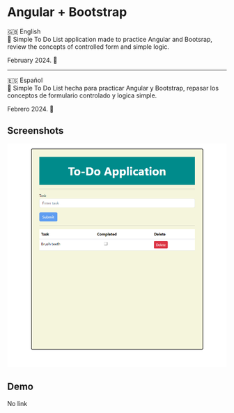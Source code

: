 # Angular + Bootstrap

🇬🇧 English  
📖 Simple To Do List application made to practice Angular and Bootsrap, review the concepts of controlled form and simple logic.

February 2024. 🚀

---

🇪🇸 Español  
📖 Simple To Do List hecha para practicar Angular y Bootstrap, repasar los conceptos de formulario controlado y logica simple.

Febrero 2024. 🚀

## Screenshots

![App Screenshot](/src/assets/images/project-angtodo.png)

## Demo

No link
